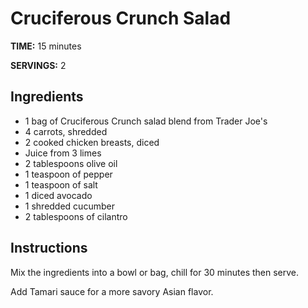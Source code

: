 # Cruciferous Crunch Salad

**TIME:** 15 minutes

**SERVINGS:** 2

## Ingredients

* 1 bag of Cruciferous Crunch salad blend from Trader Joe's
* 4 carrots, shredded
* 2 cooked chicken breasts, diced
* Juice from 3 limes
* 2 tablespoons olive oil
* 1 teaspoon of pepper
* 1 teaspoon of salt
* 1 diced avocado
* 1 shredded cucumber
* 2 tablespoons of cilantro

## Instructions

Mix the ingredients into a bowl or bag, chill for 30 minutes then serve.

Add Tamari sauce for a more savory Asian flavor.
